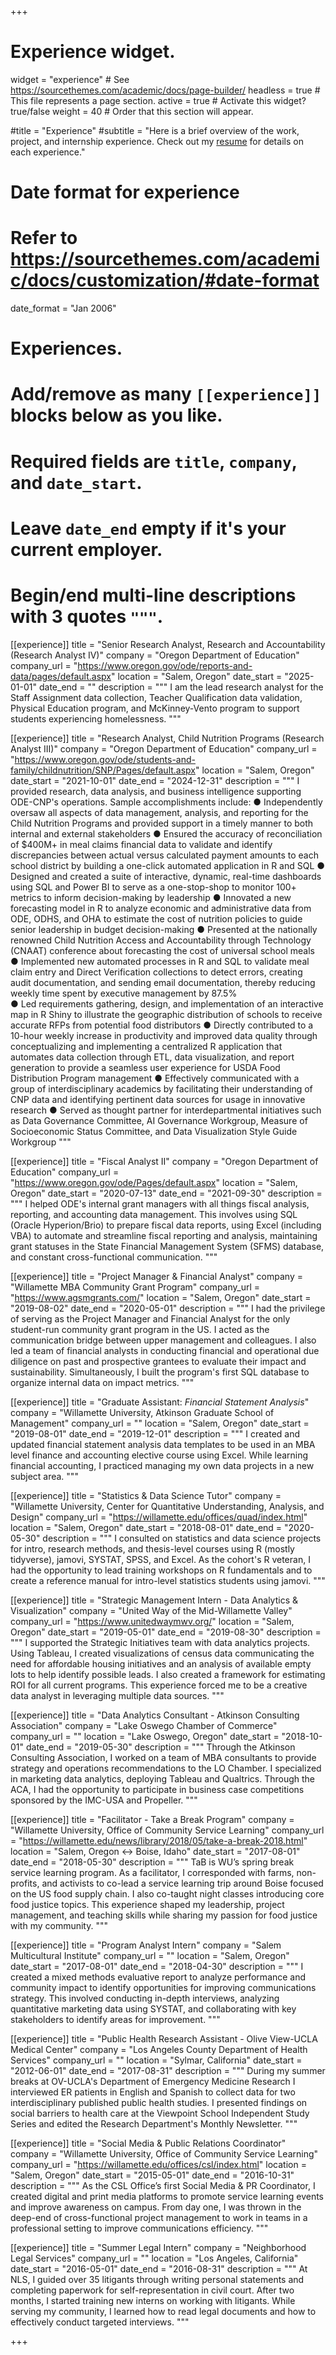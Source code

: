 +++
# Experience widget.
widget = "experience"  # See https://sourcethemes.com/academic/docs/page-builder/
headless = true  # This file represents a page section.
active = true  # Activate this widget? true/false
weight = 40  # Order that this section will appear.

#title = "Experience"
#subtitle = "Here is a brief overview of the work, project, and internship experience. Check out my [resume](https://zldyne.netlify.app/files/cv.pdf) for details on each experience."

# Date format for experience
#   Refer to https://sourcethemes.com/academic/docs/customization/#date-format
date_format = "Jan 2006"

# Experiences.
#   Add/remove as many `[[experience]]` blocks below as you like.
#   Required fields are `title`, `company`, and `date_start`.
#   Leave `date_end` empty if it's your current employer.
#   Begin/end multi-line descriptions with 3 quotes `"""`.

[[experience]]
  title = "Senior Research Analyst, Research and Accountability (Research Analyst IV)"
  company = "Oregon Department of Education"
  company_url = "https://www.oregon.gov/ode/reports-and-data/pages/default.aspx"
  location = "Salem, Oregon"
  date_start = "2025-01-01"
  date_end = ""
  description = """
 I am the lead research analyst for the Staff Assignment data collection, Teacher Qualification data validation, Physical Education program, and McKinney-Vento program to support students experiencing homelessness.
  """

[[experience]]
  title = "Research Analyst, Child Nutrition Programs (Research Analyst III)"
  company = "Oregon Department of Education"
  company_url = "https://www.oregon.gov/ode/students-and-family/childnutrition/SNP/Pages/default.aspx"
  location = "Salem, Oregon"
  date_start = "2021-10-01"
  date_end = "2024-12-31"
  description = """
 I provided research, data analysis, and business intelligence supporting ODE-CNP's operations. Sample accomplishments include: 
  ●  Independently oversaw all aspects of data management, analysis, and reporting for the Child Nutrition 
Programs and provided support in a timely manner to both internal and external stakeholders 
  ● Ensured the accuracy of reconciliation of $400M+ in meal claims financial data to validate and identify 
discrepancies between actual versus calculated payment amounts to each school district by building a 
one-click automated application in R and SQL 
  ● Designed and created a suite of interactive, dynamic, real-time dashboards using SQL and Power BI to 
serve as a one-stop-shop to monitor 100+ metrics to inform decision-making by leadership 
  ● Innovated a new forecasting model in R to analyze economic and administrative data from ODE, ODHS, 
and OHA to estimate the cost of nutrition policies to guide senior leadership in budget decision-making 
  ● Presented at the nationally renowned Child Nutrition Access and Accountability through Technology 
(CNAAT) conference about forecasting the cost of universal school meals   
  ● Implemented new automated processes in R and SQL to validate meal claim entry and Direct 
Verification collections to detect errors, creating audit documentation, and sending email 
documentation, thereby reducing weekly time spent by executive management by 87.5%  
  ● Led requirements gathering, design, and implementation of an interactive map in R Shiny to illustrate 
the geographic distribution of schools to receive accurate RFPs from potential food distributors 
  ● Directly contributed to a 10-hour weekly increase in productivity and improved data quality through 
conceptualizing and implementing a centralized R application that automates data collection through 
ETL, data visualization, and report generation to provide a seamless user experience for USDA Food 
Distribution Program management 
  ● Effectively communicated with a group of interdisciplinary academics by facilitating their 
understanding of CNP data and identifying pertinent data sources for usage in innovative research 
  ● Served as thought partner for interdepartmental initiatives such as Data Governance Committee, AI 
Governance Workgroup, Measure of Socioeconomic Status Committee, and Data Visualization Style 
Guide Workgroup
  """

[[experience]]
  title = "Fiscal Analyst II"
  company = "Oregon Department of Education"
  company_url = "https://www.oregon.gov/ode/Pages/default.aspx"
  location = "Salem, Oregon"
  date_start = "2020-07-13"
  date_end = "2021-09-30"
  description = """
 I helped ODE's internal grant managers with all things fiscal analysis, reporting, and accounting data management. This involves using SQL (Oracle Hyperion/Brio) to prepare fiscal data reports, using Excel (including VBA) to automate and streamline fiscal reporting and analysis, maintaining grant statuses in the State Financial Management System (SFMS) database, and constant cross-functional communication. 
  """

[[experience]]
  title = "Project Manager &  Financial Analyst"
  company = "Willamette MBA Community Grant Program"
  company_url = "https://www.agsmgrants.com/"
  location = "Salem, Oregon"
  date_start = "2019-08-02"
  date_end = "2020-05-01"
  description = """
 I had the privilege of serving as the Project Manager and Financial Analyst for the only student-run community grant program in the US. I acted as the communication bridge between upper management and colleagues. I also led a team of financial analysts in conducting financial and operational due diligence on past and prospective grantees to evaluate their impact and sustainability. Simultaneously, I built the program's first SQL database to organize internal data on impact metrics.
  """

[[experience]]
  title = "Graduate Assistant: *Financial Statement Analysis*"
  company = "Willamette University, Atkinson Graduate School of Management"
  company_url = ""
  location = "Salem, Oregon"
  date_start = "2019-08-01"
  date_end = "2019-12-01"
  description = """
 I created and updated financial statement analysis data templates to be used in an MBA level finance and accounting elective course using Excel. While learning financial accounting, I practiced managing my own data projects in a new subject area.
  """

[[experience]]
  title = "Statistics & Data Science Tutor"
  company = "Willamette University, Center for Quantitative Understanding, Analysis, and Design"
  company_url = "https://willamette.edu/offices/quad/index.html"
  location = "Salem, Oregon"
  date_start = "2018-08-01"
  date_end = "2020-05-30"
  description = """
 I consulted on statistics and data science projects for intro, research methods, and thesis-level courses using R (mostly tidyverse), jamovi, SYSTAT, SPSS, and Excel. As the cohort's R veteran, I had the opportunity to lead training workshops on R fundamentals and to create a reference manual for intro-level statistics students using jamovi.
  """

[[experience]]
  title = "Strategic Management Intern - Data Analytics & Visualization"
  company = "United Way of the Mid-Willamette Valley"
  company_url = "https://www.unitedwaymwv.org/"
  location = "Salem, Oregon"
  date_start = "2019-05-01"
  date_end = "2019-08-30"
  description = """
 I supported the Strategic Initiatives team with data analytics projects. Using Tableau, I created visualizations of census data communicating the need for affordable housing initiatives and an analysis of available empty lots to help identify possible leads. I also created a framework for estimating ROI for all current programs. This experience forced me to be a creative data analyst in leveraging multiple data sources.
  """

[[experience]]
  title = "Data Analytics Consultant - Atkinson Consulting Association"
  company = "Lake Oswego Chamber of Commerce"
  company_url = ""
  location = "Lake Oswego, Oregon"
  date_start = "2018-10-01"
  date_end = "2019-05-30"
  description = """
  Through the Atkinson Consulting Association, I worked on a team of MBA consultants to provide strategy and operations recommendations to the LO Chamber. I specialized in marketing data analytics, deploying Tableau and Qualtrics. Through the ACA, I had the opportunity to participate in business case competitions sponsored by the IMC-USA and Propeller.
  """

[[experience]]
  title = "Facilitator - Take a Break Program"
  company = "Willamette University, Office of Community Service Learning"
  company_url = "https://willamette.edu/news/library/2018/05/take-a-break-2018.html"
  location = "Salem, Oregon ↔ Boise, Idaho"
  date_start = "2017-08-01"
  date_end = "2018-05-30"
  description = """
  TaB is WU’s spring break service learning program. As a facilitator, I corresponded with farms, non-profits, and activists to co-lead a service learning trip around Boise focused on the US food supply chain. I also co-taught night classes introducing core food justice topics. This experience shaped my leadership, project management, and teaching skills while sharing my passion for food justice with my community.
  """

[[experience]]
  title = "Program Analyst Intern"
  company = "Salem Multicultural Institute"
  company_url = ""
  location = "Salem, Oregon"
  date_start = "2017-08-01"
  date_end = "2018-04-30"
  description = """
  I created a mixed methods evaluative report to analyze performance and community impact to identify opportunities for improving communications strategy. This involved conducting in-depth interviews, analyzing quantitative marketing data using SYSTAT, and collaborating with key stakeholders to identify areas for improvement.
  """

[[experience]]
  title = "Public Health Research Assistant - Olive View-UCLA Medical Center"
  company = "Los Angeles County Department of Health Services"
  company_url = ""
  location = "Sylmar, California"
  date_start = "2012-06-01"
  date_end = "2017-08-31"
  description = """
  During my summer breaks at OV-UCLA's Department of Emergency Medicine Research I interviewed ER patients in English and Spanish to collect data for two interdisciplinary published public health studies. I presented findings on social barriers to health care at the Viewpoint School Independent Study Series and edited the Research Department's Monthly Newsletter.
  """

[[experience]]
  title = "Social Media & Public Relations Coordinator"
  company = "Willamette University, Office of Community Service Learning"
  company_url = "https://willamette.edu/offices/csl/index.html"
  location = "Salem, Oregon"
  date_start = "2015-05-01"
  date_end = "2016-10-31"
  description = """
  As the CSL Office’s first Social Media & PR Coordinator, I created digital and print media platforms to promote service learning events and improve awareness on campus. From day one, I was thrown in the deep-end of cross-functional project management to work in teams in a professional setting to improve communications efficiency.
  """


[[experience]]
  title = "Summer Legal Intern"
  company = "Neighborhood Legal Services"
  company_url = ""
  location = "Los Angeles, California"
  date_start = "2016-05-01"
  date_end = "2016-08-31"
  description = """
  At NLS, I guided over 35 litigants through writing personal statements and completing paperwork for self-representation in civil court. After two months, I started training new interns on working with litigants. While serving my community, I learned how to read legal documents and how to effectively conduct targeted interviews.
  """

+++

